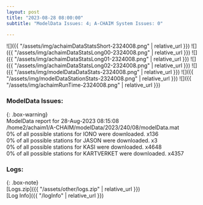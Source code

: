```yaml
---
layout: post
title: "2023-08-28 08:00:00"
subtitle: "ModelData Issues: 4; A-CHAIM System Issues: 0"

---
```


![]({{ "/assets/img/achaimDataStatsShort-2324008.png" | relative_url }})
![]({{ "/assets/img/achaimDataStatsLong00-2324008.png" | relative_url }})
![]({{ "/assets/img/achaimDataStatsLong01-2324008.png" | relative_url }})
![]({{ "/assets/img/achaimDataStatsLong02-2324008.png" | relative_url }})
![]({{ "/assets/img/modelDataDataStats-2324008.png" | relative_url }})
![]({{ "/assets/img/modelDataStationStats-2324008.png" | relative_url }})
![]({{ "/assets/img/achaimRunTime-2324008.png" | relative_url }})


### ModelData Issues:  
  
{: .box-warning}  
 ModelData report for 28-Aug-2023 08:15:08   
 /home2/achaim1/A-CHAIM/modelData/2023/240/08/modelData.mat   
 0% of all possible stations for IONO were downloaded. x136   
 0% of all possible stations for JASON were downloaded. x3   
 0% of all possible stations for KASI were downloaded. x4648   
 0% of all possible stations for KARTVERKET were downloaded. x4357   
  


### Logs:  
  
{: .box-note}  
[Logs.zip]({{ "/assets/other/logs.zip" | relative_url }})  
[Log Info]({{ "/logInfo" | relative_url }})  
